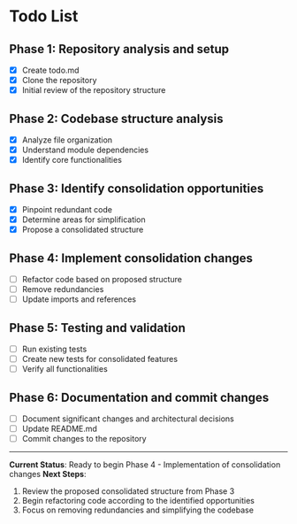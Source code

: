 # Todo List

## Phase 1: Repository analysis and setup
- [x] Create todo.md
- [x] Clone the repository
- [x] Initial review of the repository structure

## Phase 2: Codebase structure analysis
- [x] Analyze file organization
- [x] Understand module dependencies
- [x] Identify core functionalities

## Phase 3: Identify consolidation opportunities
- [x] Pinpoint redundant code
- [x] Determine areas for simplification
- [x] Propose a consolidated structure

## Phase 4: Implement consolidation changes
- [ ] Refactor code based on proposed structure
- [ ] Remove redundancies
- [ ] Update imports and references

## Phase 5: Testing and validation
- [ ] Run existing tests
- [ ] Create new tests for consolidated features
- [ ] Verify all functionalities

## Phase 6: Documentation and commit changes
- [ ] Document significant changes and architectural decisions
- [ ] Update README.md
- [ ] Commit changes to the repository

---

**Current Status**: Ready to begin Phase 4 - Implementation of consolidation changes
**Next Steps**: 
1. Review the proposed consolidated structure from Phase 3
2. Begin refactoring code according to the identified opportunities
3. Focus on removing redundancies and simplifying the codebase


